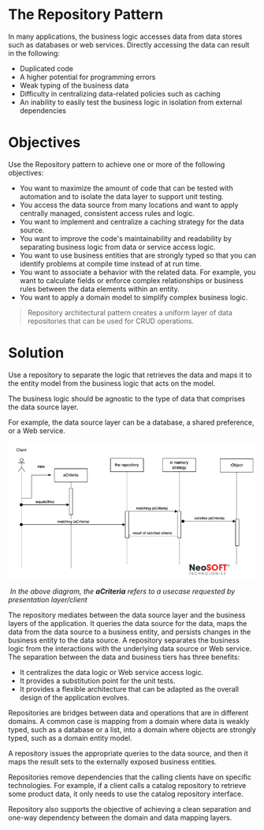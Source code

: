 # The Repository Pattern



In many applications, the business logic accesses data from data stores such as databases or web services. Directly accessing the data can result in the following:

- Duplicated code
- A higher potential for programming errors
- Weak typing of the business data
- Difficulty in centralizing data-related policies such as caching
- An inability to easily test the business logic in isolation from external dependencies



# Objectives

Use the Repository pattern to achieve one or more of the following objectives:

- You want to maximize the amount of code that can be tested with automation and to isolate the data layer to support unit testing.
- You access the data source from many locations and want to apply centrally managed, consistent access rules and logic.
- You want to implement and centralize a caching strategy for the data source.
- You want to improve the code's maintainability and readability by separating business logic from data or service access logic.
- You want to use business entities that are strongly typed so that you can identify problems at compile time instead of at run time.
- You want to associate a behavior with the related data. For example, you want to calculate fields or enforce complex relationships or business rules between the data elements within an entity.
- You want to apply a domain model to simplify complex business logic.
  

> Repository architectural pattern creates a uniform layer of data repositories that can be used for CRUD operations.



# Solution

Use a repository to separate the logic that retrieves the data and maps it to the entity model from the business logic that acts on the model.

The business logic should be agnostic to the type of data that comprises the data source layer.

For example, the data source layer can be a database, a shared preference, or a Web service.



![arch_diagram.png](./assets/repository-pattern/repository-sequence.png)

​		*In the above diagram, the **aCriteria** refers to a usecase requested by presentation layer/client*

The repository mediates between the data source layer and the business layers of the application. It queries the data source for the data, maps the data from the data source to a business entity, and persists changes in the business entity to the data source. A repository separates the business logic from the interactions with the underlying data source or Web service. The separation between the data and business tiers has three benefits:

- It centralizes the data logic or Web service access logic.
- It provides a substitution point for the unit tests.
- It provides a flexible architecture that can be adapted as the overall design of the application evolves.

Repositories are bridges between data and operations that are in different domains. A common case is mapping from a domain where data is weakly typed, such as a database or a list, into a domain where objects are strongly typed, such as a domain entity model.

A repository issues the appropriate queries to the data source, and then it maps the result sets to the externally exposed business entities.

Repositories remove dependencies that the calling clients have on specific technologies. For example, if a client calls a catalog repository to retrieve some product data, it only needs to use the catalog repository interface.

Repository also supports the objective of achieving a clean separation and one-way dependency between the domain and data mapping layers.
